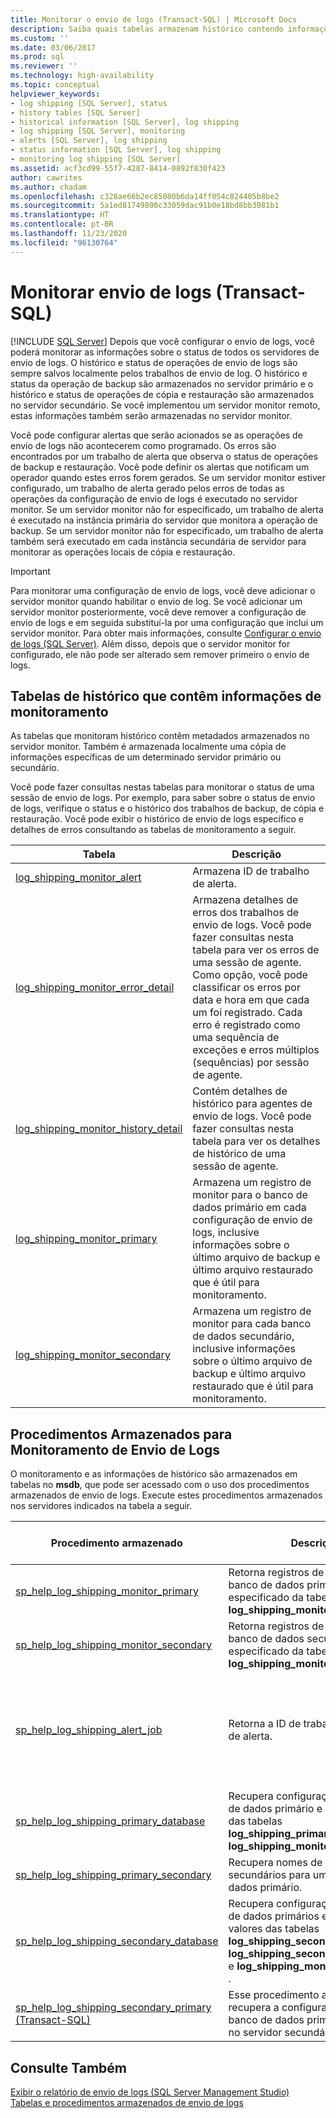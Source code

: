 ```yaml
---
title: Monitorar o envio de logs (Transact-SQL) | Microsoft Docs
description: Saiba quais tabelas armazenam histórico contendo informações de monitoramento e procedimentos armazenados para monitorar o envio de logs no SQL Server.
ms.custom: ''
ms.date: 03/06/2017
ms.prod: sql
ms.reviewer: ''
ms.technology: high-availability
ms.topic: conceptual
helpviewer_keywords:
- log shipping [SQL Server], status
- history tables [SQL Server]
- historical information [SQL Server], log shipping
- log shipping [SQL Server], monitoring
- alerts [SQL Server], log shipping
- status information [SQL Server], log shipping
- monitoring log shipping [SQL Server]
ms.assetid: acf3cd99-55f7-4287-8414-0892f830f423
author: cawrites
ms.author: chadam
ms.openlocfilehash: c328ae66b2ec85080b6da14ff054c824405b8be2
ms.sourcegitcommit: 5a1ed81749800c33059dac91b0e18bd8bb3081b1
ms.translationtype: HT
ms.contentlocale: pt-BR
ms.lasthandoff: 11/23/2020
ms.locfileid: "96130764"
---
```

# <a name="monitor-log-shipping-transact-sql"></a>Monitorar envio de logs (Transact-SQL)
 [!INCLUDE [SQL Server](../../includes/applies-to-version/sqlserver.md)]
  Depois que você configurar o envio de logs, você poderá monitorar as informações sobre o status de todos os servidores de envio de logs. O histórico e status de operações de envio de logs são sempre salvos localmente pelos trabalhos de envio de log. O histórico e status da operação de backup são armazenados no servidor primário e o histórico e status de operações de cópia e restauração são armazenados no servidor secundário. Se você implementou um servidor monitor remoto, estas informações também serão armazenadas no servidor monitor.  
  
 Você pode configurar alertas que serão acionados se as operações de envio de logs não acontecerem como programado. Os erros são encontrados por um trabalho de alerta que observa o status de operações de backup e restauração. Você pode definir os alertas que notificam um operador quando estes erros forem gerados. Se um servidor monitor estiver configurado, um trabalho de alerta gerado pelos erros de todas as operações da configuração de envio de logs é executado no servidor monitor. Se um servidor monitor não for especificado, um trabalho de alerta é executado na instância primária do servidor que monitora a operação de backup. Se um servidor monitor não for especificado, um trabalho de alerta também será executado em cada instância secundária de servidor para monitorar as operações locais de cópia e restauração.  
  
> [!IMPORTANT]  
>  Para monitorar uma configuração de envio de logs, você deve adicionar o servidor monitor quando habilitar o envio de log. Se você adicionar um servidor monitor posteriormente, você deve remover a configuração de envio de logs e em seguida substituí-la por uma configuração que inclui um servidor monitor. Para obter mais informações, consulte [Configurar o envio de logs &#40;SQL Server&#41;](../../database-engine/log-shipping/configure-log-shipping-sql-server.md). Além disso, depois que o servidor monitor for configurado, ele não pode ser alterado sem remover primeiro o envio de logs.  
  
## <a name="history-tables-containing-monitoring-information"></a>Tabelas de histórico que contêm informações de monitoramento  
 As tabelas que monitoram histórico contêm metadados armazenados no servidor monitor. Também é armazenada localmente uma cópia de informações específicas de um determinado servidor primário ou secundário.  
  
 Você pode fazer consultas nestas tabelas para monitorar o status de uma sessão de envio de logs. Por exemplo, para saber sobre o status de envio de logs, verifique o status e o histórico dos trabalhos de backup, de cópia e restauração. Você pode exibir o histórico de envio de logs específico e detalhes de erros consultando as tabelas de monitoramento a seguir.  
  
|Tabela|Descrição|  
|-----------|-----------------|  
|[log_shipping_monitor_alert](../../relational-databases/system-tables/log-shipping-monitor-alert-transact-sql.md)|Armazena ID de trabalho de alerta.|  
|[log_shipping_monitor_error_detail](../../relational-databases/system-tables/log-shipping-monitor-error-detail-transact-sql.md)|Armazena detalhes de erros dos trabalhos de envio de logs. Você pode fazer consultas nesta tabela para ver os erros de uma sessão de agente. Como opção, você pode classificar os erros por data e hora em que cada um foi registrado. Cada erro é registrado como uma sequência de exceções e erros múltiplos (sequências) por sessão de agente.|  
|[log_shipping_monitor_history_detail](../../relational-databases/system-tables/log-shipping-monitor-history-detail-transact-sql.md)|Contém detalhes de histórico para agentes de envio de logs. Você pode fazer consultas nesta tabela para ver os detalhes de histórico de uma sessão de agente.|  
|[log_shipping_monitor_primary](../../relational-databases/system-tables/log-shipping-monitor-primary-transact-sql.md)|Armazena um registro de monitor para o banco de dados primário em cada configuração de envio de logs, inclusive informações sobre o último arquivo de backup e último arquivo restaurado que é útil para monitoramento.|  
|[log_shipping_monitor_secondary](../../relational-databases/system-tables/log-shipping-monitor-secondary-transact-sql.md)|Armazena um registro de monitor para cada banco de dados secundário, inclusive informações sobre o último arquivo de backup e último arquivo restaurado que é útil para monitoramento.|  
  
## <a name="stored-procedures-for-monitoring-log-shipping"></a>Procedimentos Armazenados para Monitoramento de Envio de Logs  
 O monitoramento e as informações de histórico são armazenados em tabelas no **msdb**, que pode ser acessado com o uso dos procedimentos armazenados de envio de logs. Execute estes procedimentos armazenados nos servidores indicados na tabela a seguir.  
  
|Procedimento armazenado|Descrição|Execute este procedimento em|  
|----------------------|-----------------|---------------------------|  
|[sp_help_log_shipping_monitor_primary](../../relational-databases/system-stored-procedures/sp-help-log-shipping-monitor-primary-transact-sql.md)|Retorna registros de monitor para o banco de dados primário especificado da tabela **log_shipping_monitor_primary** .|Servidor monitor ou servidor primário|  
|[sp_help_log_shipping_monitor_secondary](../../relational-databases/system-stored-procedures/sp-help-log-shipping-monitor-secondary-transact-sql.md)|Retorna registros de monitor para o banco de dados secundário especificado da tabela **log_shipping_monitor_secondary** .|Servidor monitor ou servidor secundário|  
|[sp_help_log_shipping_alert_job](../../relational-databases/system-stored-procedures/sp-help-log-shipping-alert-job-transact-sql.md)|Retorna a ID de trabalho do trabalho de alerta.|Servidor monitor ou servidor primário ou secundário se nenhum monitor estiver definido|  
|[sp_help_log_shipping_primary_database](../../relational-databases/system-stored-procedures/sp-help-log-shipping-primary-database-transact-sql.md)|Recupera configurações do banco de dados primário e exibe os valores das tabelas **log_shipping_primary_databases** e **log_shipping_monitor_primary** .|Servidor primário|  
|[sp_help_log_shipping_primary_secondary](../../relational-databases/system-stored-procedures/sp-help-log-shipping-primary-secondary-transact-sql.md)|Recupera nomes de banco de dados secundários para um banco de dados primário.|Servidor primário|  
|[sp_help_log_shipping_secondary_database](../../relational-databases/system-stored-procedures/sp-help-log-shipping-secondary-database-transact-sql.md)|Recupera configurações de bancos de dados primários e exibe os valores das tabelas **log_shipping_secondary**, **log_shipping_secondary_databases** e **log_shipping_monitor_secondary** .|Servidor secundário|  
|[sp_help_log_shipping_secondary_primary &#40;Transact-SQL&#41;](../../relational-databases/system-stored-procedures/sp-help-log-shipping-secondary-primary-transact-sql.md)|Esse procedimento armazenado recupera a configurações de um banco de dados primário específico no servidor secundário.|Servidor secundário|  
  
## <a name="see-also"></a>Consulte Também  
 [Exibir o relatório de envio de logs &#40;SQL Server Management Studio&#41;](../../database-engine/log-shipping/view-the-log-shipping-report-sql-server-management-studio.md)   
 [Tabelas e procedimentos armazenados de envio de logs](../../database-engine/log-shipping/log-shipping-tables-and-stored-procedures.md)  
  
  
